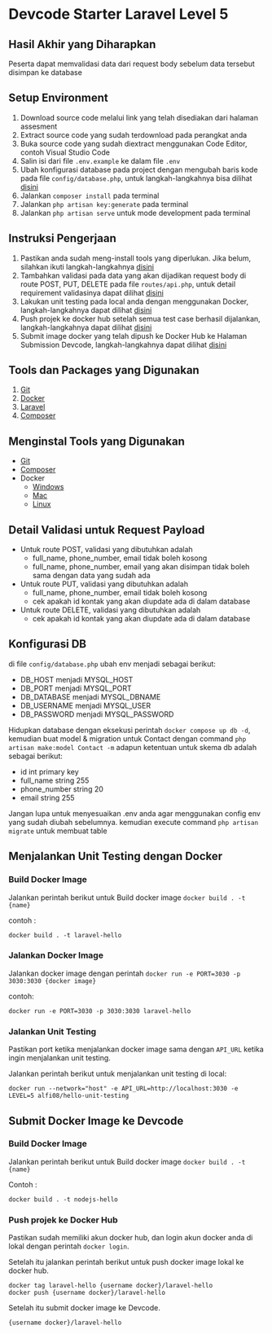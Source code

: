 # Devcode Starter Laravel Level 5

## Hasil Akhir yang Diharapkan

Peserta dapat memvalidasi data dari request body sebelum data tersebut disimpan ke database

## Setup Environment

1. Download source code melalui link yang telah disediakan dari halaman assesment
2. Extract source code yang sudah terdownload pada perangkat anda
3. Buka source code yang sudah diextract menggunakan Code Editor, contoh Visual Studio Code
4. Salin isi dari file `.env.example` ke dalam file `.env`
5. Ubah konfigurasi database pada project dengan mengubah baris kode pada file `config/database.php`, untuk langkah-langkahnya bisa dilihat [disini](#konfigurasi-db)
6. Jalankan `composer install` pada terminal
7. Jalankan `php artisan key:generate` pada terminal
8. Jalankan `php artisan serve` untuk mode development pada terminal

## Instruksi Pengerjaan

1. Pastikan anda sudah meng-install tools yang diperlukan. Jika belum, silahkan ikuti langkah-langkahnya [disini](#menginstal-tools-yang-diperlukan)
2. Tambahkan validasi pada data yang akan dijadikan request body di route POST, PUT, DELETE pada file `routes/api.php`, untuk detail requirement validasinya dapat dilihat [disini](#detail-validasi-untuk-request-payload)
3. Lakukan unit testing pada local anda dengan menggunakan Docker, langkah-langkahnya dapat dilihat [disini](#menjalankan-unit-testing-dengan-Docker)
4. Push projek ke docker hub setelah semua test case berhasil dijalankan, langkah-langkahnya dapat dilihat [disini](#push-projek-ke-docker-hub)
5. Submit image docker yang telah dipush ke Docker Hub ke Halaman Submission Devcode, langkah-langkahnya dapat dilihat [disini](#push-projek-ke-docker-hub)

## Tools dan Packages yang Digunakan

1. [Git](https://git-scm.com)
2. [Docker](https://www.docker.com)
3. [Laravel](https://laravel.com/)
3. [Composer](https://getcomposer.org/)

## Menginstal Tools yang Digunakan

-   [Git](https://git-scm.com/book/en/v2/Getting-Started-Installing-Git)
-   [Composer](https://getcomposer.org/doc/00-intro.md)
-   Docker
    -   [Windows](https://docs.docker.com/desktop/install/windows-install/)
    -   [Mac](https://docs.docker.com/desktop/install/mac-install/)
    -   [Linux](https://docs.docker.com/desktop/install/linux-install/)

## Detail Validasi untuk Request Payload
- Untuk route POST, validasi yang dibutuhkan adalah
  - full_name, phone_number, email tidak boleh kosong
  - full_name, phone_number, email yang akan disimpan tidak boleh sama dengan data yang sudah ada
- Untuk route PUT, validasi yang dibutuhkan adalah
  - full_name, phone_number, email tidak boleh kosong
  - cek apakah id kontak yang akan diupdate ada di dalam database
- Untuk route DELETE, validasi yang dibutuhkan adalah
  - cek apakah id kontak yang akan diupdate ada di dalam database

## Konfigurasi DB
di file `config/database.php` ubah env menjadi sebagai berikut:
- DB_HOST menjadi MYSQL_HOST
- DB_PORT menjadi MYSQL_PORT
- DB_DATABASE menjadi MYSQL_DBNAME
- DB_USERNAME menjadi MYSQL_USER
- DB_PASSWORD menjadi MYSQL_PASSWORD

Hidupkan database dengan eksekusi perintah `docker compose up db -d`, kemudian buat model & migration untuk Contact dengan command `php artisan make:model Contact -m`
adapun ketentuan untuk skema db adalah sebagai berikut:
- id int primary key
- full_name string 255
- phone_number string 20
- email string 255

Jangan lupa untuk menyesuaikan .env anda agar menggunakan config env yang sudah diubah sebelumnya. kemudian execute command `php artisan migrate` untuk membuat table

## Menjalankan Unit Testing dengan Docker

### Build Docker Image

Jalankan perintah berikut untuk Build docker image `docker build . -t {name}`

contoh :

```
docker build . -t laravel-hello
```

### Jalankan Docker Image

Jalankan docker image dengan perintah `docker run -e PORT=3030 -p 3030:3030 {docker image}`

contoh:

```
docker run -e PORT=3030 -p 3030:3030 laravel-hello
```

### Jalankan Unit Testing

Pastikan port ketika menjalankan docker image sama dengan `API_URL` ketika ingin menjalankan unit testing.

Jalankan perintah berikut untuk menjalankan unit testing di local:

```
docker run --network="host" -e API_URL=http://localhost:3030 -e LEVEL=5 alfi08/hello-unit-testing
```

## Submit Docker Image ke Devcode

### Build Docker Image

Jalankan perintah berikut untuk Build docker image `docker build . -t {name}`

Contoh :

```
docker build . -t nodejs-hello
```

### Push projek ke Docker Hub

Pastikan sudah memiliki akun docker hub, dan login akun docker anda di lokal dengan perintah `docker login`.

Setelah itu jalankan perintah berikut untuk push docker image lokal ke docker hub.

```
docker tag laravel-hello {username docker}/laravel-hello
docker push {username docker}/laravel-hello
```

Setelah itu submit docker image ke Devcode.

```
{username docker}/laravel-hello
```

